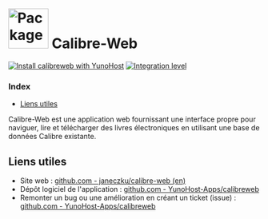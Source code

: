 # <img src="/images/yunohost_package.png" height="80px" alt="Package"> Calibre-Web

[![Install calibreweb with YunoHost](https://install-app.yunohost.org/install-with-yunohost.svg)](https://install-app.yunohost.org/?app=calibreweb) [![Integration level](https://dash.yunohost.org/integration/calibreweb.svg)](https://ci-apps.yunohost.org/jenkins/job/calibreweb%20%28Community%29/lastBuild/consoleFull)

### Index

- [Liens utiles](#liens-utiles)

Calibre-Web est une application web fournissant une interface propre pour naviguer, lire et télécharger des livres électroniques en utilisant une base de données Calibre existante.

## Liens utiles

+ Site web : [github.com - janeczku/calibre-web (en)](https://github.com/janeczku/calibre-web)
+ Dépôt logiciel de l'application : [github.com - YunoHost-Apps/calibreweb](https://github.com/YunoHost-Apps/calibreweb_ynh)
+ Remonter un bug ou une amélioration en créant un ticket (issue) : [github.com - YunoHost-Apps/calibreweb](https://github.com/YunoHost-Apps/calibreweb_ynh/issues)

